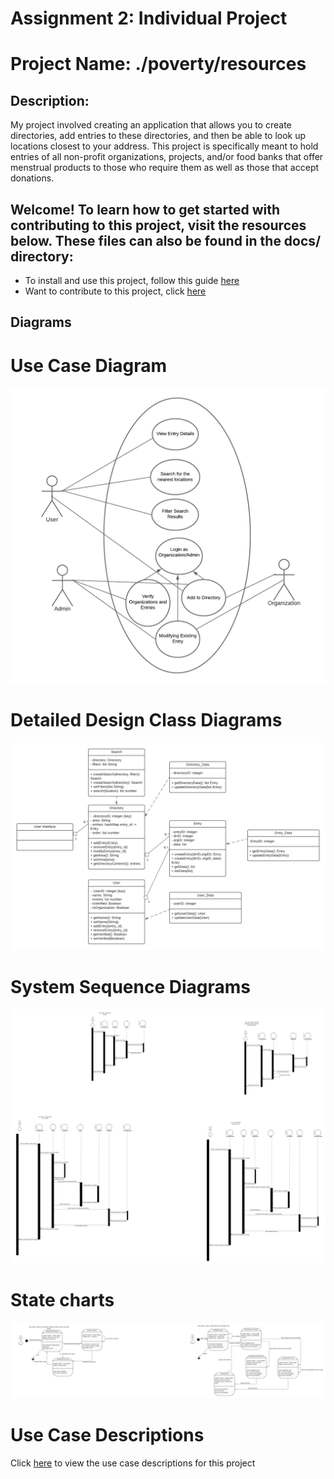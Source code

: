 # **Assignment 2:** Individual Project
# Project Name: ./poverty/resources

## Description:
My project involved creating an application that allows you to create directories, add entries to these directories, and then be able to look up locations closest to your address. This project is specifically meant to hold entries of all non-profit organizations, projects, and/or food banks that offer menstrual products to those who require them as well as those that accept donations.


## Welcome! To learn how to get started with contributing to this project, visit the resources below. These files can also be found in the docs/ directory:
* To install and use this project, follow this guide [here](./docs/Installation_Guide.md)
* Want to contribute to this project, click [here](./docs/Contributions.md)

## Diagrams

# Use Case Diagram
![Use Case Diagram](docs/diagrams/Use_Case_Diagram.png)

# Detailed Design Class Diagrams
![Design Class Diagrams](docs/diagrams/Design_Class_Diagram.png)

# System Sequence Diagrams
![System Sequence Diagrams](docs/diagrams/SSD.png)

# State charts
![State Charts](docs/diagrams/State_chart.png)


# Use Case Descriptions
Click [here](docs/Use_Case_Descriptions.pdf) to view the use case descriptions for this project

